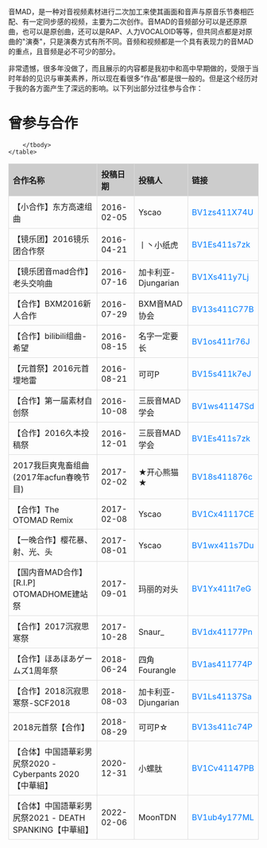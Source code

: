 音MAD，是一种对音视频素材进行二次加工来使其画面和音声与原音乐节奏相匹配、有一定同步感的视频，主要为二次创作。音MAD的音频部分可以是还原原曲，也可以是原创曲，还可以是RAP、人力VOCALOID等等，但共同点都是对原曲的"演奏"，只是演奏方式有所不同。音频和视频都是一个具有表现力的音MAD的重点，且音频是必不可少的部分。

非常遗憾，很多年没做了，而且展示的内容都是我初中和高中早期做的，受限于当时年龄的见识与审美素养，所以现在看很多“作品”都是很一般的。但是这个经历对于我的各方面产生了深远的影响。以下列出部分过往参与合作：
<head>
    <title>曾参与合作</title>
    <style>
        table {
            width: 100%;
            border-collapse: collapse;
        }
        th, td {
            border: 1px solid #ddd;
            padding: 8px;
        }
        th {
            background-color: #cccccc;
            text-align: left;
        }
        tr:hover {
            background-color: #e8e8e8;
        }
        a {
            color: #007BFF;
            text-decoration: none;
        }
        a:hover {
            text-decoration: underline;
        }
    </style>
</head>
<body>
    <h1>曾参与合作</h1>
    <table>
        <thead>
            <tr>
                <th>合作名称</th>
                <th>投稿日期</th>
                <th>投稿人</th>
                <th>链接</th>
            </tr>
        </thead>
        <tbody>
            <tr>
                <td>【小合作】东方高速组曲</td>
                <td>2016-02-05</td>
                <td>Yscao</td>
                <td><a href="https://www.bilibili.com/video/BV1zs411X74U/">BV1zs411X74U</a></td>
            </tr>
            <tr>
                <td>【镜乐团】2016镜乐团合作祭</td>
                <td>2016-04-21</td>
                <td>丨丶小纸虎</td>
                <td><a href="https://www.bilibili.com/video/BV1Es411s7zk/">BV1Es411s7zk</a></td>
            </tr>
            <tr>
                <td>【镜乐团音mad合作】老头交响曲</td>
                <td>2016-07-16</td>
                <td>加卡利亚-Djungarian</td>
                <td><a href="https://www.bilibili.com/video/BV1Xs411y7Lj/">BV1Xs411y7Lj</a></td>
            </tr>
            <tr>
                <td>【合作】BXM2016新人合作</td>
                <td>2016-07-29</td>
                <td>BXM音MAD协会</td>
                <td><a href="https://www.bilibili.com/video/BV13s411C77B/">BV13s411C77B</a></td>
            </tr>
            <tr>
                <td>【合作】bilibili组曲-希望</td>
                <td>2016-08-15</td>
                <td>名字一定要长</td>
                <td><a href="https://www.bilibili.com/video/BV1os411r76J/">BV1os411r76J</a></td>
            </tr>
            <tr>
                <td>【元首祭】2016元首埋地雷</td>
                <td>2016-08-21</td>
                <td>可可P</td>
                <td><a href="https://www.bilibili.com/video/BV15s411k7eJ/">BV15s411k7eJ</a></td>
            </tr>
            <tr>
                <td>【合作】第一届素材自创祭</td>
                <td>2016-10-08</td>
                <td>三辰音MAD学会</td>
                <td><a href="https://www.bilibili.com/video/BV1ws41147Sd/">BV1ws41147Sd</a></td>
            </tr>
            <tr>
                <td>【合作】2016久本投稿祭</td>
                <td>2016-12-01</td>
                <td>三辰音MAD学会</td>
                <td><a href="https://www.bilibili.com/video/BV1Es411s7zk/">BV1Es411s7zk</a></td>
            </tr>
            <tr>
                <td>2017我巨爽鬼畜组曲 (2017年acfun春晚节目)</td>
                <td>2017-02-02</td>
                <td>★开心熊猫★</td>
                <td><a href="https://www.bilibili.com/video/BV18s411876c/">BV18s411876c</a></td>
            </tr>
            <tr>
                <td>【合作】The OTOMAD Remix</td>
                <td>2017-02-08</td>
                <td>Yscao</td>
                <td><a href="https://www.bilibili.com/video/BV1Cx41117CE/">BV1Cx41117CE</a></td>
            </tr>
            <tr>
                <td>【一晚合作】樱花暴、射、光、头</td>
                <td>2017-08-01</td>
                <td>Yscao</td>
                <td><a href="https://www.bilibili.com/video/BV1wx411s7Du/">BV1wx411s7Du</a></td>
            </tr>
            <tr>
                <td>【国内音MAD合作】[R.I.P] OTOMADHOME建站祭</td>
                <td>2017-09-01</td>
                <td>玛丽的对头</td>
                <td><a href="https://www.bilibili.com/video/BV1Yx411t7eG/">BV1Yx411t7eG</a></td>
            </tr>
            <tr>
                <td>【合作】2017沉寂思寒祭</td>
                <td>2017-10-28</td>
                <td>Snaur_</td>
                <td><a href="https://www.bilibili.com/video/BV1dx41177Pn/">BV1dx41177Pn</a></td>
            </tr>
            <tr>
                <td>【合作】ほあほあゲームズ1周年祭</td>
                <td>2018-06-24</td>
                <td>四角Fourangle</td>
                <td><a href="https://www.bilibili.com/video/BV1as411774P/">BV1as411774P</a></td>
            </tr>
            <tr>
                <td>【合作】2018沉寂思寒祭-SCF2018</td>
                <td>2018-08-03</td>
                <td>加卡利亚-Djungarian</td>
                <td><a href="https://www.bilibili.com/video/BV1Ls41137Sa/">BV1Ls41137Sa</a></td>
            </tr>
            <tr>
                <td>2018元首祭【合作】</td>
                <td>2018-08-29</td>
                <td>可可P☆</td>
                <td><a href="https://www.bilibili.com/video/BV13s411c74P/">BV13s411c74P</a></td>
            </tr>
            <tr>
                <td>【合体】中国語華彩男尻祭2020 - Cyberpants 2020【中華組】</td>
                <td>2020-12-31</td>
                <td>小螺肽</td>
                <td><a href="https://www.bilibili.com/video/BV1Cv41147PB/">BV1Cv41147PB</a></td>
            </tr>
            <tr>
                <td>【合体】中国語華彩男尻祭2021 - DEATH SPANKING【中華組】</td>
                <td>2022-02-06</td>
                <td>MoonTDN</td>
                <td><a href="https://www.bilibili.com/video/BV1ub4y177ML/">BV1ub4y177ML</a></td>
            </tr>

        </tbody>
    </table>
</body>